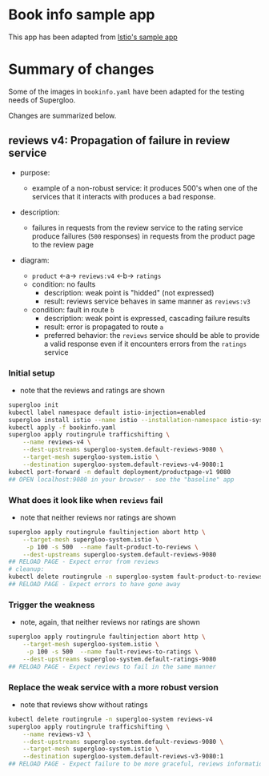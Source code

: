 

# Book info sample app 

This app has been adapted from [Istio's sample app](https://github.com/istio/istio/tree/master/samples/bookinfo)


# Summary of changes

Some of the images in `bookinfo.yaml` have been adapted for the testing needs of Supergloo.

Changes are summarized below.

## reviews v4: Propagation of failure in review service

- purpose:
   - example of a non-robust service: it produces 500's when one of the services that it interacts with produces a bad response.
- description:
  - failures in requests from the review service to the rating service produce failures (`500` responses) in requests from the product page to the review page

- diagram:
  - `product` <-a-> `reviews:v4` <-b-> `ratings`
  - condition: no faults
    - description: weak point is "hidded" (not expressed)
    - result: reviews service behaves in same manner as `reviews:v3`
  - condition: fault in route `b`
    - description: weak point is expressed, cascading failure results
    - result: error is propagated to route `a`
    - preferred behavior: the `reviews` service should be able to provide a valid response even if it encounters errors from the `ratings` service


### Initial setup
- note that the reviews and ratings are shown
```bash
supergloo init
kubectl label namespace default istio-injection=enabled
supergloo install istio --name istio --installation-namespace istio-system --mtls=true --auto-inject=true
kubectl apply -f bookinfo.yaml
supergloo apply routingrule trafficshifting \
    --name reviews-v4 \
    --dest-upstreams supergloo-system.default-reviews-9080 \
    --target-mesh supergloo-system.istio \
    --destination supergloo-system.default-reviews-v4-9080:1
kubectl port-forward -n default deployment/productpage-v1 9080
## OPEN localhost:9080 in your browser - see the "baseline" app
```

### What does it look like when `reviews` fail
- note that neither reviews nor ratings are shown
```bash
supergloo apply routingrule faultinjection abort http \
    --target-mesh supergloo-system.istio \
     -p 100 -s 500  --name fault-product-to-reviews \
    --dest-upstreams supergloo-system.default-reviews-9080
## RELOAD PAGE - Expect error from reviews
# cleanup:
kubectl delete routingrule -n supergloo-system fault-product-to-reviews
## RELOAD PAGE - Expect errors to have gone away
```

### Trigger the weakness
- note, again, that neither reviews nor ratings are shown
```bash
supergloo apply routingrule faultinjection abort http \
    --target-mesh supergloo-system.istio \
     -p 100 -s 500  --name fault-reviews-to-ratings \
    --dest-upstreams supergloo-system.default-ratings-9080
## RELOAD PAGE - Expect reviews to fail in the same manner
```

### Replace the weak service with a more robust version
- note that reviews show without ratings
```bash
kubectl delete routingrule -n supergloo-system reviews-v4
supergloo apply routingrule trafficshifting \
    --name reviews-v3 \
    --dest-upstreams supergloo-system.default-reviews-9080 \
    --target-mesh supergloo-system.istio \
    --destination supergloo-system.default-reviews-v3-9080:1
## RELOAD PAGE - Expect failure to be more graceful, reviews information is shown without the ratings
```

